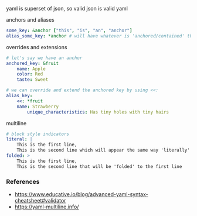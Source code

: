 yaml is superset of json, so valid json is valid yaml

anchors and aliases
```yaml
some_key: &anchor ["this", "is", "an", "anchor"]
alias_some_key: *anchor # will have whatever is 'anchored/contained' the anchor has  
```

overrides and extensions
```yaml
# let's say we have an anchor
anchored_key: &fruit
	name: Apple
	color: Red
	taste: Sweet

# we can override and extend the anchored key by using <<:
alias_key:
	<<: *fruit
	name: Strawberry
		unique_characteristics: Has tiny holes with tiny hairs
```

multiline
```yaml
# block style indicators
literal: |
	This is the first line,
	This is the second line which will appear the same way 'literally'
folded: >
	This is the first line,
	This is the second line that will be 'folded' to the first line
```

### References
- https://www.educative.io/blog/advanced-yaml-syntax-cheatsheet#validator
- https://yaml-multiline.info/